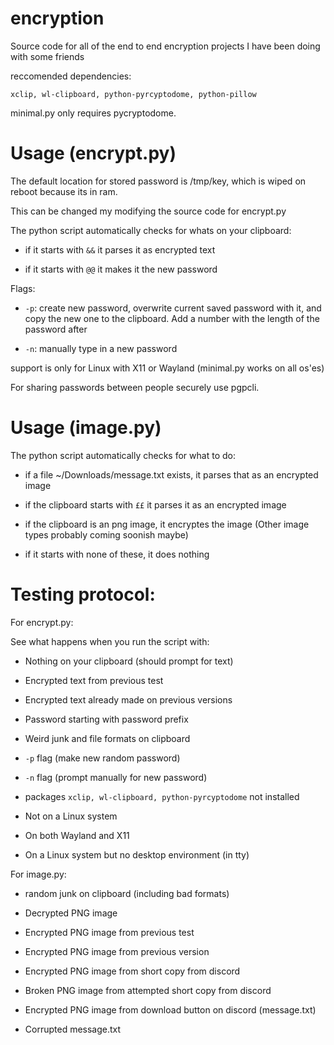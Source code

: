 # encryption
Source code for all of the end to end encryption projects I have been doing with some friends

reccomended dependencies:

`xclip, wl-clipboard, python-pyrcyptodome, python-pillow`

minimal.py only requires pycryptodome.

# Usage (encrypt.py)

The default location for stored password is /tmp/key, which is wiped on reboot because its in ram.

This can be changed my modifying the source code for encrypt.py

The python script automatically checks for whats on your clipboard:

- if it starts with `&&` it parses it as encrypted text

- if it starts with `@@` it makes it the new password

Flags:

- `-p`: create new password, overwrite current saved password with it, and copy the new one to the clipboard. Add a number with the length of the password after

- `-n`: manually type in a new password

support is only for Linux with X11 or Wayland (minimal.py works on all os'es)

For sharing passwords between people securely use pgpcli.

# Usage (image.py)

The python script automatically checks for what to do:

- if a file ~/Downloads/message.txt exists, it parses that as an encrypted image

- if the clipboard starts with `££` it parses it as an encrypted image

- if the clipboard is an png image, it encryptes the image (Other image types probably coming soonish maybe)

- if it starts with none of these, it does nothing


# Testing protocol:

For encrypt.py:

See what happens when you run the script with:

- Nothing on your clipboard (should prompt for text)

- Encrypted text from previous test

- Encrypted text already made on previous versions

- Password starting with password prefix

- Weird junk and file formats on clipboard

- `-p` flag (make new random password)

- `-n` flag (prompt manually for new password)

- packages `xclip, wl-clipboard, python-pyrcyptodome` not installed

- Not on a Linux system

- On both Wayland and X11

- On a Linux system but no desktop environment (in tty)

For image.py:

- random junk on clipboard (including bad formats)

- Decrypted PNG image

- Encrypted PNG image from previous test

- Encrypted PNG image from previous version

- Encrypted PNG image from short copy from discord

- Broken PNG image from attempted short copy from discord

- Encrypted PNG image from download button on discord (message.txt)

- Corrupted message.txt
